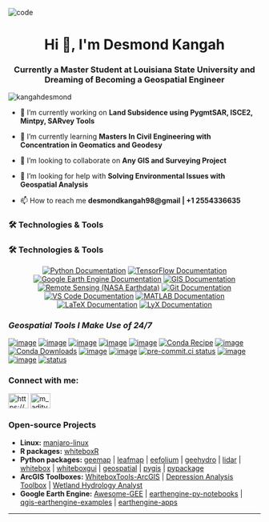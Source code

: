 ![code](https://camo.githubusercontent.com/a40a195314b3b122a09dca0b933c701d8ea24f67427c3953cf313ee297621f5a/68747470733a2f2f6d656469612e6c6963646e2e636f6d2f646d732f696d6167652f76322f44353631324151474f6d77664945356d6c57412f61727469636c652d636f7665725f696d6167652d736872696e6b5f3732305f313238302f61727469636c652d636f7665725f696d6167652d736872696e6b5f3732305f313238302f302f313637343631373934373232383f653d3231343734383336343726763d6265746126743d4c2d4a314546494a7a6c4658612d326275354b2d53714f54305058594161505a6758786e706e656f463055)

<h1 align="center">Hi 👋, I'm Desmond Kangah</h1>
<h3 align="center">Currently a Master Student at Louisiana State University and Dreaming of Becoming a Geospatial Engineer</h3>

<p align="left"> <img src="https://komarev.com/ghpvc/?username=deskaygraphics&label=Profile%20views&color=0e75b6&style=flat" alt="kangahdesmond" /> </p>

- 🔭 I’m currently working on **Land Subsidence using PygmtSAR, ISCE2, Mintpy, SARvey Tools**

- 🌱 I’m currently learning **Masters In Civil Engineering with Concentration in Geomatics  and Geodesy**

- 👯 I’m looking to collaborate on **Any GIS and Surveying Project**

- 🤝 I’m looking for help with **Solving Environmental Issues with Geospatial Analysis**

- 📫 How to reach me **desmondkangah98@gmail | +1 2554336635**

### 🛠️ Technologies & Tools  

### 🛠️ Technologies & Tools  

<p align="center">
  <a href="https://www.python.org/doc/"><img src="https://img.shields.io/badge/Python-3776AB?style=for-the-badge&logo=python&logoColor=white" alt="Python Documentation" /></a>
  <a href="https://www.tensorflow.org/"><img src="https://img.shields.io/badge/TensorFlow-FF6F00?style=for-the-badge&logo=tensorflow&logoColor=white" alt="TensorFlow Documentation" /></a>
  <a href="https://developers.google.com/earth-engine/"><img src="https://img.shields.io/badge/Google%20Earth%20Engine-4285F4?style=for-the-badge&logo=google&logoColor=white" alt="Google Earth Engine Documentation" /></a>
  <a href="https://pro.arcgis.com/en/pro-app/latest/help/main/welcome-to-the-arcgis-pro-help.htm"><img src="https://img.shields.io/badge/GIS-1E88E5?style=for-the-badge&logo=esri&logoColor=white" alt="GIS Documentation" /></a>
  <a href="https://earthdata.nasa.gov/"><img src="https://img.shields.io/badge/Remote%20Sensing-FF0000?style=for-the-badge&logo=nasa&logoColor=white" alt="Remote Sensing (NASA Earthdata)" /></a>
  <a href="https://git-scm.com/doc"><img src="https://img.shields.io/badge/Git-F05032?style=for-the-badge&logo=git&logoColor=white" alt="Git Documentation" /></a>
  <a href="https://code.visualstudio.com/docs"><img src="https://img.shields.io/badge/VS%20Code-007ACC?style=for-the-badge&logo=visual-studio-code&logoColor=white" alt="VS Code Documentation" /></a>
  <a href="https://www.mathworks.com/help/matlab/"><img src="https://img.shields.io/badge/MATLAB-0076A8?style=for-the-badge&logo=mathworks&logoColor=white" alt="MATLAB Documentation" /></a>
  <a href="https://www.latex-project.org/help/documentation/"><img src="https://img.shields.io/badge/LaTeX-008080?style=for-the-badge&logo=latex&logoColor=white" alt="LaTeX Documentation" /></a>
  <a href="https://wiki.lyx.org/Documentation/Tutorials"><img src="https://img.shields.io/badge/LyX-4E4E4E?style=for-the-badge&logo=lyx&logoColor=white" alt="LyX Documentation" /></a>
</p>




  ### ***Geospatial Tools I Make Use of 24/7***
  [![image](https://studiolab.sagemaker.aws/studiolab.svg)](https://studiolab.sagemaker.aws/import/github/opengeos/leafmap/blob/master/examples/notebooks/00_key_features.ipynb)
[![image](https://colab.research.google.com/assets/colab-badge.svg)](https://colab.research.google.com/github/opengeos/leafmap/blob/master)
[![image](https://mybinder.org/badge_logo.svg)](https://mybinder.org/v2/gh/opengeos/leafmap/HEAD)
[![image](https://img.shields.io/pypi/v/leafmap.svg)](https://pypi.python.org/pypi/leafmap)
[![image](https://static.pepy.tech/badge/leafmap)](https://pepy.tech/project/leafmap)
[![Conda Recipe](https://img.shields.io/badge/recipe-leafmap-green.svg)](https://github.com/conda-forge/leafmap-feedstock)
[![image](https://img.shields.io/conda/vn/conda-forge/leafmap.svg)](https://anaconda.org/conda-forge/leafmap)
[![Conda Downloads](https://img.shields.io/conda/dn/conda-forge/leafmap.svg)](https://anaconda.org/conda-forge/leafmap)
[![image](https://github.com/opengeos/leafmap/workflows/docs/badge.svg)](https://leafmap.org)
[![image](https://github.com/opengeos/leafmap/workflows/Linux%20build/badge.svg)](https://github.com/opengeos/leafmap/actions)
[![pre-commit.ci status](https://results.pre-commit.ci/badge/github/opengeos/leafmap/master.svg)](https://results.pre-commit.ci/latest/github/opengeos/leafmap/master)
[![image](https://img.shields.io/badge/License-MIT-yellow.svg)](https://opensource.org/licenses/MIT)
[![image](https://img.shields.io/badge/YouTube-Channel-red)](https://youtube.com/@giswqs)
[![status](https://joss.theoj.org/papers/10.21105/joss.03414/status.svg)](https://doi.org/10.21105/joss.03414)

<h3 align="left">Connect with me:</h3>
<p align="left">
<a href="https://www.linkedin.com/in/desmond-kangah-629b9a27b/" target="_blank"><img align="center" src="https://raw.githubusercontent.com/rahuldkjain/github-profile-readme-generator/master/src/images/icons/Social/linked-in-alt.svg" alt="https://www.linkedin.com/in/desmond-kangah-629b9a27b/" height="30" width="40" /></a>
<a href="https://www.youtube.com/@kangahacademictutors7154" target="blank"><img align="center" src="https://raw.githubusercontent.com/rahuldkjain/github-profile-readme-generator/master/src/images/icons/Social/youtube.svg" alt="m_aditya_jaiswal" height="30" width="40" /></a>
</p>

### Open-source Projects

- **Linux:** [manjaro-linux](https://github.com/giswqs/manjaro-linux)
- **R packages:** [whiteboxR](https://github.com/giswqs/whiteboxR)
- **Python packages:** [geemap](https://github.com/giswqs/geemap) | [leafmap](https://github.com/giswqs/leafmap) | [eefolium](https://github.com/giswqs/eefolium) | [geehydro](https://github.com/giswqs/geehydro) | [lidar](https://github.com/giswqs/lidar) | [whitebox](https://github.com/giswqs/whitebox) | [whiteboxgui](https://github.com/giswqs/whiteboxgui) | [geospatial](https://github.com/giswqs/geospatial) | [pygis](https://github.com/giswqs/pygis) | [pypackage](https://github.com/giswqs/pypackage)
- **ArcGIS Toolboxes:** [WhiteboxTools-ArcGIS](https://github.com/giswqs/WhiteboxTools-ArcGIS) | [Depression Analysis Toolbox](https://github.com/giswqs/Depression-Analysis-Toolbox) | [Wetland Hydrology Analyst](https://github.com/giswqs/Wetland-Hydrology-Analyst-Toolbox)
- **Google Earth Engine:** [Awesome-GEE](https://github.com/giswqs/Awesome-GEE) | [earthengine-py-notebooks](https://github.com/giswqs/earthengine-py-notebooks) | [qgis-earthengine-examples](https://github.com/giswqs/qgis-earthengine-examples) | [earthengine-apps](https://github.com/giswqs/earthengine-apps)

---
